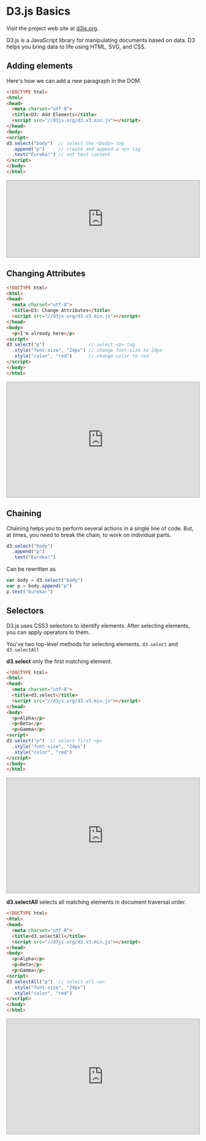 # D3.js Basics

Visit the project web site at [d3js.org](http://d3js.org/).

D3.js is a JavaScript library for manipulating documents based on data. D3 helps you bring data to life using HTML, SVG, and CSS.

## Adding elements

Here's how we can add a new paragraph in the DOM.

```html
<!DOCTYPE html>
<html>
<head>
  <meta charset="utf-8">
  <title>D3: Add Elements</title>
  <script src="//d3js.org/d3.v3.min.js"></script>
</head>
<body>
<script>
d3.select("body")  // select the <body> tag
  .append("p")     // create and append a <p> tag
  .text("Eureka!") // set text content
</script>
</body>
</html>
```

<iframe src="http://jsbin.com/yodeqo/embed?js,output" style="border: 1px solid rgb(170, 170, 170); width: 100%; min-height: 200px; height: 30px;"></iframe>

## Changing Attributes

```html
<!DOCTYPE html>
<html>
<head>
  <meta charset="utf-8">
  <title>D3: Change Attributes</title>
  <script src="//d3js.org/d3.v3.min.js"></script>
</head>
<body>
  <p>I'm already here</p>
<script>
d3.select("p")                // select <p> tag
  .style("font-size", "24px") // change font-size to 24px
  .style("color", "red")      // change color to red
</script>
</body>
</html>
```

<iframe src="http://jsbin.com/kiyoho/embed?html,output" style="border: 1px solid rgb(170, 170, 170); width: 100%; min-height: 300px; height: 30px;"></iframe>

## Chaining

Chaining helps you to perform several actions in a single line of code. But, at times, you need to break the chain, to work on individual parts.

```javascript
d3.select("body")
  .append("p")
  .text("Eureka!")
```
Can be rewritten as

```javascript
var body = d3.select("body")
var p = body.append("p")
p.text("Eureka!")
```

## Selectors

D3.js uses CSS3 selectors to identify elements. After selecting elements, you can apply operators to them.

You've two top-level methods for selecting elements. `d3.select` and `d3.selectAll`

**d3.select** only the first matching element.

```html
<!DOCTYPE html>
<html>
<head>
  <meta charset="utf-8">
  <title>d3.select</title>
  <script src="//d3js.org/d3.v3.min.js"></script>
</head>
<body>
  <p>Alpha</p>
  <p>Beta</p>
  <p>Gamma</p>
<script>
d3.select("p")  // select first <p>
  .style("font-size", "24px")
  .style("color", "red")
</script>
</body>
</html>
```
<iframe src="http://jsbin.com/nagoge/embed?html,output" style="border: 1px solid rgb(170, 170, 170); width: 100%; min-height: 300px; height: 30px;"></iframe>

**d3.selectAll** selects all matching elements in document traversal order.

```html
<!DOCTYPE html>
<html>
<head>
  <meta charset="utf-8">
  <title>d3.selectAll</title>
  <script src="//d3js.org/d3.v3.min.js"></script>
</head>
<body>
  <p>Alpha</p>
  <p>Beta</p>
  <p>Gamma</p>
<script>
d3.selectAll("p")  // select all <p>
  .style("font-size", "24px")
  .style("color", "red")
</script>
</body>
</html>
```
<iframe src="http://jsbin.com/juzili/embed?js,output" style="border: 1px solid rgb(170, 170, 170); width: 100%; min-height: 300px; height: 30px;"></iframe>
